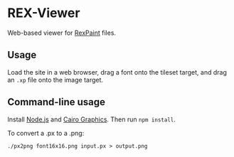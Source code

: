 # REX-Viewer

Web-based viewer for [RexPaint](http://rexpaint.blogspot.com) files.

## Usage

Load the site in a web browser, drag a font onto the tileset target, and drag an `.xp` file onto the image target.

## Command-line usage

Install [Node.js](http://nodejs.org/) and [Cairo Graphics](http://cairographics.org/). Then run `npm install`.

To convert a .px to a .png:

    ./px2png font16x16.png input.px > output.png
